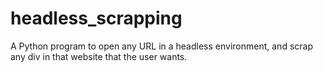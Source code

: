 # headless_scrapping
A Python program to open any URL  in a headless environment, and scrap any div in that website that the user wants.
